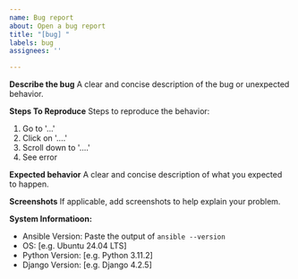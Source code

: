 ```yaml
---
name: Bug report
about: Open a bug report
title: "[bug] "
labels: bug
assignees: ''

---
```


**Describe the bug**
A clear and concise description of the bug or unexpected behavior.

**Steps To Reproduce**
Steps to reproduce the behavior:
1. Go to '...'
2. Click on '....'
3. Scroll down to '....'
4. See error

**Expected behavior**
A clear and concise description of what you expected to happen.

**Screenshots**
If applicable, add screenshots to help explain your problem.

**System Informatioon:**
- Ansible Version: Paste the output of `ansible --version`
- OS: [e.g. Ubuntu 24.04 LTS]
- Python Version: [e.g. Python 3.11.2]
- Django Version: [e.g. Django 4.2.5]
